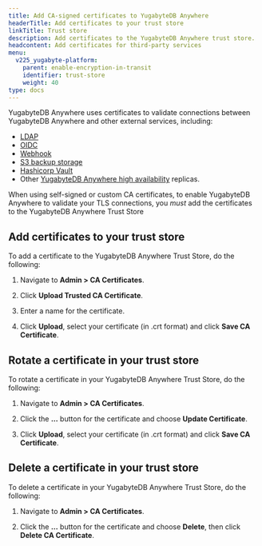 ```yaml
---
title: Add CA-signed certificates to YugabyteDB Anywhere
headerTitle: Add certificates to your trust store
linkTitle: Trust store
description: Add certificates to the YugabyteDB Anywhere trust store.
headcontent: Add certificates for third-party services
menu:
  v225_yugabyte-platform:
    parent: enable-encryption-in-transit
    identifier: trust-store
    weight: 40
type: docs
---
```


YugabyteDB Anywhere uses certificates to validate connections between YugabyteDB Anywhere and other external services, including:

- [LDAP](../../../administer-yugabyte-platform/ldap-authentication/)
- [OIDC](../../../administer-yugabyte-platform/oidc-authentication/)
- [Webhook](../../../alerts-monitoring/set-up-alerts-health-check/)
- [S3 backup storage](../../../back-up-restore-universes/configure-backup-storage/)
- [Hashicorp Vault](../../create-kms-config/hashicorp-kms/)
- Other [YugabyteDB Anywhere high availability](../../../administer-yugabyte-platform/high-availability/) replicas.

When using self-signed or custom CA certificates, to enable YugabyteDB Anywhere to validate your TLS connections, you _must_ add the certificates to the YugabyteDB Anywhere Trust Store

## Add certificates to your trust store

To add a certificate to the YugabyteDB Anywhere Trust Store, do the following:

1. Navigate to **Admin > CA Certificates**.

1. Click **Upload Trusted CA Certificate**.

1. Enter a name for the certificate.

1. Click **Upload**, select your certificate (in .crt format) and click **Save CA Certificate**.

## Rotate a certificate in your trust store

To rotate a certificate in your YugabyteDB Anywhere Trust Store, do the following:

1. Navigate to **Admin > CA Certificates**.

1. Click the **...** button for the certificate and choose **Update Certificate**.

1. Click **Upload**, select your certificate (in .crt format) and click **Save CA Certificate**.

## Delete a certificate in your trust store

To delete a certificate in your YugabyteDB Anywhere Trust Store, do the following:

1. Navigate to **Admin > CA Certificates**.

1. Click the **...** button for the certificate and choose **Delete**, then click **Delete CA Certificate**.
